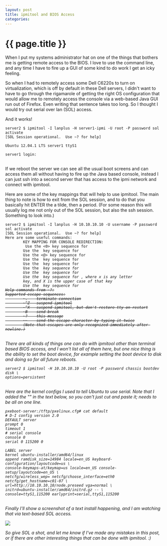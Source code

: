 ```yaml
---
layout: post
title: ipmitool and BIOS Access
categories:
---
```


# {{ page.title }}

When I put my systems administrator hat on one of the things that bothers me is getting remote access to the BIOS. I love to use the command line, and any time I have to fire up a GUI of some kind to do work I get an icky feeling.

So when I had to remotely access some Dell C6220s to turn on virtualization, which is off by default in these Dell servers, I didn't want to have to go through the rigamarole of getting the right OS configuration that would allow me to remotely access the console via a web-based Java GUI run out of Firefox. Even writing that sentence takes too long. So I thought I would try out serial over lan (SOL) access.

And it works! 

<pre>
<code>server2 $ ipmitool -I lanplus -H server1-ipmi -U root -P password sol activate
[SOL Session operational.  Use ~? for help]

Ubuntu 12.04.1 LTS server1 ttyS1

server1 login: 
</code>
</pre>

If we reboot the server we can see all the usual boot screens and can access them all without having to fire up the Java based console, instead I can just ssh into a second server that has access to the ipmi network and connect with ipmitool.

Here are some of the key mappings that will help to use ipmitool. The main thing to note is how to exit from the SOL session, and to do that you basically hit ENTER the a tilde, then a period. (For some reason this will usually log me not only out of the SOL session, but also the ssh session. Something to look into.)

<pre>
<code>server2 $ ipmitool -I lanplus -H 10.10.10.10 -U username -P password sol activate
[SOL Session operational.  Use ~? for help]
Here are some useful commands:
        KEY MAPPING FOR CONSOLE REDIRECTION:
         Use the <ESC><0> key sequence for <F10>
    	Use the <ESC><!> key sequence for <F11>
    	Use the <ESC><@> key sequence for <F12>
        Use the <ESC><Ctrl><M> key sequence for <Ctrl><M>
    	Use the <ESC><Ctrl><H> key sequence for <Ctrl><H>
    	Use the <ESC><Ctrl><I> key sequence for <Ctrl><I>
    	Use the <ESC><Ctrl><J> key sequence for <Ctrl><J>
        Use the <ESC><X><X> key sequence for <Alt><x>, where x is any letter
    	key, and X is the upper case of that key
        Use the <ESC><R><ESC><r><ESC><R> key sequence for <Ctrl><Alt><Del>
Help commands from ~?:
Supported escape sequences:
    	~.  - terminate connection
    	~^Z - suspend ipmitool
    	~^X - suspend ipmitool, but don't restore tty on restart
    	~B  - send break
    	~?  - this message
    	~~  - send the escape character by typing it twice
    	(Note that escapes are only recognized immediately after newline.)
</code>
</pre>

There are all kinds of things one can do with ipmitool other than terminal based BIOS access, and I won't list all of them here, but one nice thing is the ability to set the boot device, for example setting the boot device to disk and doing so for all future reboots.

<pre>
<code>server2 $ ipmitool -H 10.10.10.10 -U root -P password chassis bootdev disk \
options=persistent
</code>
</pre>

Here are the kernel configs I used to tell Ubuntu to use serial. Note that I added the "\" in the text below, so you can't just cut and paste it; needs to be all on one line.

<pre>
<code>pxeboot-server:/tftp/pxelinux.cfg# cat default 
# D-I config version 2.0
DEFAULT server
prompt 0
timeout 1
# serial console
console 0
serial 0 115200 0

LABEL server
kernel ubuntu-installer/amd64/linux
append ramdisk_size=14984 locale=en_US keyboard-configuration/layoutcode=us \
console-keymaps-at/keymap=us locale=en_US console-setup/layoutcode=en_US \
netcfg/wireless_wep= netcfg/choose_interface=eth0 netcfg/get_hostname=c01-07 \
url=http://10.10.10.10/node.preseed vga=normal \
initrd=ubuntu-installer/amd64/initrd.gz -- \
console=ttyS1,115200 earlyprint=serial,ttyS1,115200
</code>
</pre>

Finally I'll show a screenshot of a text install happening, and I am watching that via text-based SOL access.

![](https://raw.github.com/ccollicutt/ccollicutt.github.com/master/img/sol_install.png)

So give SOL a shot, and let me know if I've made any mistakes in this post, or if there are other interesting things that can be done with ipmitool. :)
